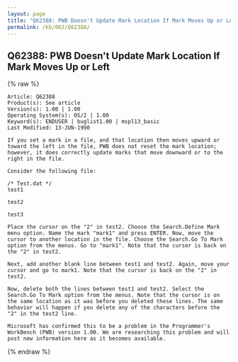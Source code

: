 ```yaml
---
layout: page
title: "Q62388: PWB Doesn't Update Mark Location If Mark Moves Up or Left"
permalink: /kb/062/Q62388/
---
```


## Q62388: PWB Doesn't Update Mark Location If Mark Moves Up or Left

{% raw %}

	Article: Q62388
	Product(s): See article
	Version(s): 1.00 | 1.00
	Operating System(s): OS/2 | 1.00
	Keyword(s): ENDUSER | buglist1.00 | mspl13_basic
	Last Modified: 13-JUN-1990
	
	If you set a mark in a file, and that location then moves upward or
	toward the left in the file, PWB does not reset the mark location;
	however, it does correctly update marks that move downward or to the
	right in the file.
	
	Consider the following file:
	
	/* Test.dat */
	test1
	
	test2
	
	test3
	
	Place the cursor on the "2" in test2. Choose the Search.Define Mark
	menu option. Name the mark "mark1" and press ENTER. Now, move the
	cursor to another location in the file. Choose the Search.Go To Mark
	option from the menus. Go to "mark1". Note that the cursor is back on
	the "2" in test2.
	
	Next, add another blank line between test1 and test2. Again, move your
	cursor and go to mark1. Note that the cursor is back on the "2" in
	test2.
	
	Now, delete both the lines between test1 and test2. Select the
	Search.Go To Mark option from the menus. Note that the cursor is on
	the same location as it was before you deleted these lines. The same
	behavior will happen if you delete any of the characters before the
	"2" in the test2 line.
	
	Microsoft has confirmed this to be a problem in the Programmer's
	WorkBench (PWB) version 1.00. We are researching this problem and will
	post new information here as it becomes available.

{% endraw %}
